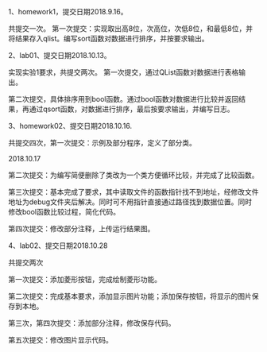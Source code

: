 1、homework1，提交日期2018.9.16。

共提交一次。 第一次提交：实现取出高8位，次高位，次低8位，和最低8位，并将结果存入qlist。编写sort函数对数据进行排序，并按要求输出。

2、lab01、提交日期2018.10.13。

实现实验1要求，共提交两次。 第一次提交，通过QList函数对数据进行表格输出。

第二次提交，具体排序用到bool函数。通过bool函数对数据进行比较并返回结果，再通过qsort函数，对数据进行排序，最后按要求输出，并编写日志。

3、homework02、提交日期2018.10.16.

共提交四次，第一次提交：示例及部分程序，定义了部分类。

2018.10.17

第二次提交：为编写简便删除了类改为一个类方便循环比较，并完成了比较函数。

第三次提交：基本完成了要求，其中读取文件的函数指针找不到地址，经修改文件地址为debug文件夹后解决。同时可不用指针直接通过路径找到数据位置。同时修改bool函数比较过程，简化代码。

第四次提交：修改部分注释，上传运行结果图。

4、lab02、提交日期2018.10.28

共提交两次

第一次提交：添加菱形按钮，完成绘制菱形功能。

第二次提交：完成基本要求，添加显示图片功能；添加保存按钮，将显示的图片保存到本地。

第三次，第四次提交：添加部分注释，修改保存代码。

第五次提交：修改图片显示代码。

